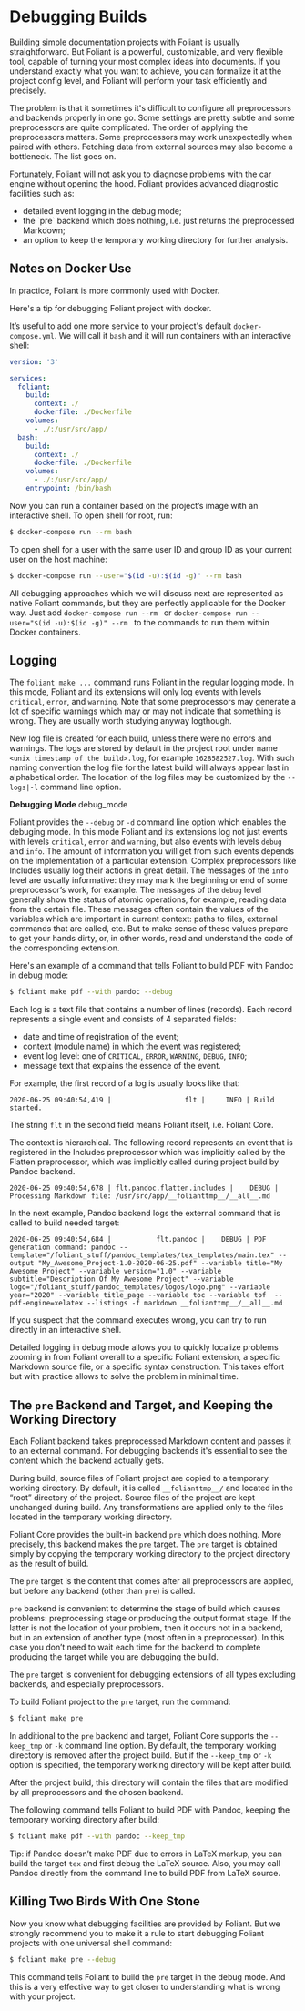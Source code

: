 # Debugging Builds

Building simple documentation projects with Foliant is usually straightforward. But Foliant is a powerful, customizable, and very flexible tool, capable of turning your most complex ideas into documents. If you understand exactly what you want to achieve, you can formalize it at the project config level, and Foliant will perform your task efficiently and precisely.

The problem is that it sometimes it's difficult to configure all preprocessors and backends properly in one go. Some settings are pretty subtle and some preprocessors are quite complicated. The order of applying the preprocessors matters. Some preprocessors may work unexpectedly when paired with others. Fetching data from external sources may also become a bottleneck. The list goes on.

Fortunately, Foliant will not ask you to diagnose problems with the car engine without opening the hood. Foliant provides advanced diagnostic facilities such as:

* detailed event logging in <link anchor="debug_mode">the debug mode</link>;
* <link title="The `pre` Backend and Target, and Keeping the Working Directory">the `pre` backend</link> which does nothing, i.e. just returns the preprocessed Markdown;
* an option to <link title="The `pre` Backend and Target, and Keeping the Working Directory">keep the temporary working directory</link> for further analysis.

## Notes on Docker Use

In practice, Foliant is more commonly <link src="TODO!">used with Docker</link>.

Here's a tip for debugging Foliant project with docker.

It’s useful to add one more service to your project's default `docker-compose.yml`. We will call it `bash` and it will run containers with an interactive shell:

```yml
version: '3'

services:
  foliant:
    build:
      context: ./
      dockerfile: ./Dockerfile
    volumes:
      - ./:/usr/src/app/
  bash:
    build:
      context: ./
      dockerfile: ./Dockerfile
    volumes:
      - ./:/usr/src/app/
    entrypoint: /bin/bash
```

Now you can run a container based on the project’s image with an interactive shell. To open shell for root, run:

```bash
$ docker-compose run --rm bash
```

To open shell for a user with the same user ID and group ID as your current user on the host machine:

```bash
$ docker-compose run --user="$(id -u):$(id -g)" --rm bash
```

All debugging approaches which we will discuss next are represented as native Foliant commands, but they are perfectly applicable for the Docker way. Just add `docker-compose run --rm ` or `docker-compose run --user="$(id -u):$(id -g)" --rm ` to the commands to run them within Docker containers.

## Logging

The `foliant make ...` command runs Foliant in the regular logging mode. In this mode, Foliant and its extensions will only log events with levels `critical`, `error`, and `warning`. Note that some preprocessors may generate a lot of specific warnings which may or may not indicate that something is wrong. They are usually worth studying anyway logthough.

New log file is created for each build, unless there were no errors and warnings. The logs are stored by default in the project root under name `<unix timestamp of the build>.log`, for example `1628582527.log`. With such naming convention the log file for the latest build will always appear last in alphabetical order. The location of the log files may be customized by the `--logs|-l` command line option.  

**Debugging Mode**
<anchor>debug_mode</anchor>

Foliant provides the `--debug` or `-d` command line option which enables the debuging mode. In this mode Foliant and its extensions log not just events with levels `critical`, `error` and `warning`, but also events with levels `debug` and `info`. The amount of information you will get from such events depends on the implementation of a particular extension. Complex preprocessors like Includes usually log their actions in great detail. The messages of the `info` level are usually informative: they may mark the beginning or end of some preprocessor’s work, for example. The messages of the `debug` level generally show the status of atomic operations, for example, reading data from the certain file. These messages often contain the values of the variables which are important in current context: paths to files, external commands that are called, etc. But to make sense of these values prepare to get your hands dirty, or, in other words, read and understand the code of the corresponding extension.

Here's an example of a command that tells Foliant to build PDF with Pandoc in debug mode:

```bash
$ foliant make pdf --with pandoc --debug
```

Each log is a text file that contains a number of lines (records). Each record represents a single event and consists of 4 separated fields:

* date and time of registration of the event;
* context (module name) in which the event was registered;
* event log level: one of `CRITICAL`, `ERROR`, `WARNING`, `DEBUG`, `INFO`;
* message text that explains the essence of the event.

For example, the first record of a log is usually looks like that:

```
2020-06-25 09:40:54,419 |                  flt |     INFO | Build started.
```

The string `flt` in the second field means Foliant itself, i.e. Foliant Core.

The context is hierarchical. The following record represents an event that is registered in the Includes preprocessor which was implicitly called by the Flatten preprocessor, which was implicitly called during project build by Pandoc backend.

```
2020-06-25 09:40:54,678 | flt.pandoc.flatten.includes |    DEBUG | Processing Markdown file: /usr/src/app/__folianttmp__/__all__.md
```

In the next example, Pandoc backend logs the external command that is called to build needed target:

```
2020-06-25 09:40:54,684 |           flt.pandoc |    DEBUG | PDF generation command: pandoc --template="/foliant_stuff/pandoc_templates/tex_templates/main.tex" --output "My_Awesome_Project-1.0-2020-06-25.pdf" --variable title="My Awesome Project" --variable version="1.0" --variable subtitle="Description Of My Awesome Project" --variable logo="/foliant_stuff/pandoc_templates/logos/logo.png" --variable year="2020" --variable title_page --variable toc --variable tof  --pdf-engine=xelatex --listings -f markdown __folianttmp__/__all__.md
```

If you suspect that the command executes wrong, you can try to run directly in an interactive shell.

Detailed logging in debug mode allows you to quickly localize problems zooming in from Foliant overall to a specific Foliant extension, a specific Markdown source file, or a specific syntax construction. This takes effort but with practice allows to solve the problem in minimal time.

## The `pre` Backend and Target, and Keeping the Working Directory

Each Foliant backend takes preprocessed Markdown content and passes it to an external command. For debugging backends it's essential to see the content which the backend actually gets. 

During build, source files of Foliant project are copied to a temporary working directory. By default, it is called `__folianttmp__/` and located in the “root” directory of the project. Source files of the project are kept unchanged during build. Any transformations are applied only to the files located in the temporary working directory.

Foliant Core provides the built-in backend `pre` which does nothing. More precisely, this backend makes the `pre` target. The `pre` target is obtained simply by copying the temporary working directory to the project directory as the result of build.

The `pre` target is the content that comes after all preprocessors are applied, but before any backend (other than `pre`) is called.

`pre` backend is convenient to determine the stage of build which causes problems: preprocessing stage or producing the output format stage. If the latter is not the location of your problem, then it occurs not in a backend, but in an extension of another type (most often in a preprocessor). In this case you don’t need to wait each time for the backend to complete producing the target while you are debugging the build.

The `pre` target is convenient for debugging extensions of all types excluding backends, and especially preprocessors.

To build Foliant project to the `pre` target, run the command:

```bash
$ foliant make pre
```

In additional to the `pre` backend and target, Foliant Core supports the `--keep_tmp` or `-k` command line option. By default, the temporary working directory is removed after the project build. But if the `--keep_tmp` or `-k` option is specified, the temporary working directory will be kept after build.

After the project build, this directory will contain the files that are modified by all preprocessors and the chosen backend.

The following command tells Foliant to build PDF with Pandoc, keeping the temporary working directory after build:

```bash
$ foliant make pdf --with pandoc --keep_tmp
```

Tip: if Pandoc doesn’t make PDF due to errors in LaTeX markup, you can build the target `tex` and first debug the LaTeX source. Also, you may call Pandoc directly from the command line to build PDF from LaTeX source.

## Killing Two Birds With One Stone

Now you know what debugging facilities are provided by Foliant. But we strongly recommend you to make it a rule to start debugging Foliant projects with one universal shell command:

```bash
$ foliant make pre --debug
```

This command tells Foliant to build the `pre` target in the debug mode. And this is a very effective way to get closer to understanding what is wrong with your project.
